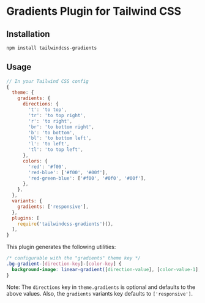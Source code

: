 # Gradients Plugin for Tailwind CSS

## Installation

```bash
npm install tailwindcss-gradients
```

## Usage

```js
// In your Tailwind CSS config
{
  theme: {
    gradients: {
      directions: {
        't': 'to top',
        'tr': 'to top right',
        'r': 'to right',
        'br': 'to bottom right',
        'b': 'to bottom',
        'bl': 'to bottom left',
        'l': 'to left',
        'tl': 'to top left',
      },
      colors: {
        'red': '#f00',
        'red-blue': ['#f00', '#00f'],
        'red-green-blue': ['#f00', '#0f0', '#00f'],
      },
    },
  },
  variants: {
    gradients: ['responsive'],
  },
  plugins: [
    require('tailwindcss-gradients')(),
  ],
}
```

This plugin generates the following utilities:

```css
/* configurable with the "gradients" theme key */
.bg-gradient-[direction-key]-[color-key] {
  background-image: linear-gradient([direction-value], [color-value-1], [color-value-2], [...]);
}
```

Note: The `directions` key in `theme.gradients` is optional and defaults to the above values. Also, the `gradients` variants key defaults to `['responsive']`.
